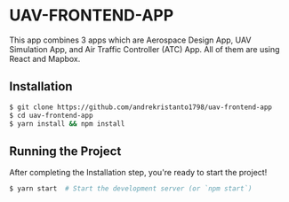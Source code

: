# UAV-FRONTEND-APP

This app combines 3 apps which are Aerospace Design App, UAV Simulation App, and Air Traffic Controller (ATC) App. All of them are using React and Mapbox.

## Installation

```bash
$ git clone https://github.com/andrekristanto1798/uav-frontend-app
$ cd uav-frontend-app
$ yarn install && npm install
```

## Running the Project

After completing the Installation step, you're ready to start the project!

```bash
$ yarn start  # Start the development server (or `npm start`)
```